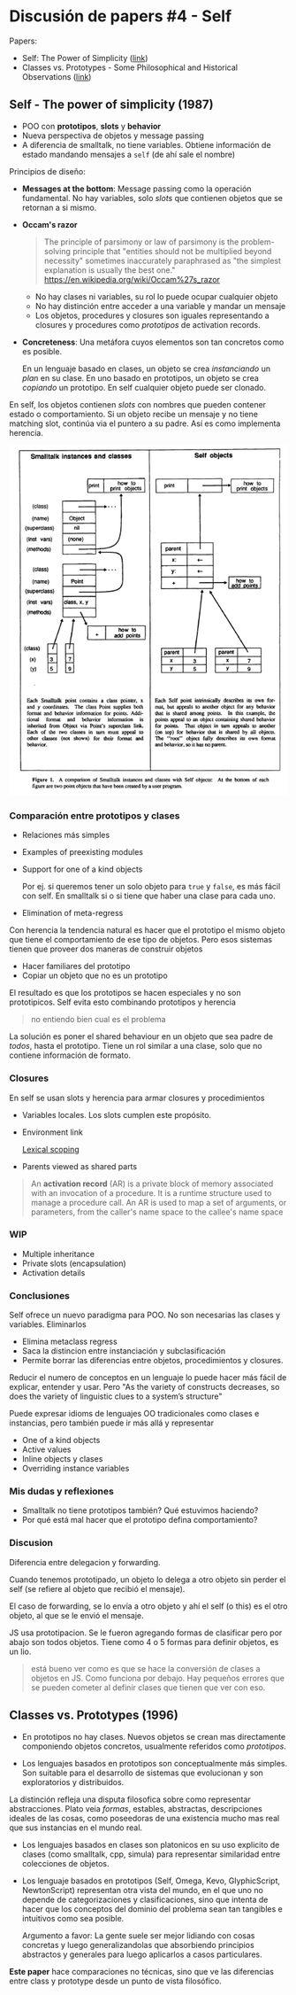 # Discusión de papers #4 - Self

Papers:

- Self: The Power of Simplicity ([link](https://www.dropbox.com/s/nqp124hflmtoq0c/SELF-The%20Power%20of%20Simplicity.pdf?dl=0))
- Classes vs. Prototypes - Some Philosophical and Historical Observations ([link](https://ubadao.files.wordpress.com/2013/07/classes-vs-prototypes-some-philosophical-and-historical-observations.pdf))

## Self - The power of simplicity (1987)

- POO con **prototipos**, **slots** y **behavior**
- Nueva perspectiva de objetos y message passing
- A diferencia de smalltalk, no tiene variables. Obtiene información de estado
  mandando mensajes a `self` (de ahí sale el nombre)

Principios de diseño:

- **Messages at the bottom**: Message passing como la operación fundamental. No
  hay variables, solo *slots* que contienen objetos que se retornan a si mismo.

- **Occam's razor**

  > The principle of parsimony or law of parsimony is the problem-solving
  > principle that "entities should not be multiplied beyond necessity"
  > sometimes inaccurately paraphrased as "the simplest explanation is usually
  > the best one."
  > https://en.wikipedia.org/wiki/Occam%27s_razor

  - No hay clases ni variables, su rol lo puede ocupar cualquier objeto
  - No hay distinción entre acceder a una variable y mandar un mensaje
  - Los objetos, procedures y closures son iguales representando a closures y
    procedures como *prototipos* de activation records. 

- **Concreteness**: Una metáfora cuyos elementos son tan concretos como es
  posible.

  En un lenguaje basado en clases, un objeto se crea *instanciando* un *plan* en
  su clase. En uno basado en prototipos, un objeto se crea *copiando* un
  prototipo. En self cualquier objeto puede ser clonado.

En self, los objetos contienen *slots* con nombres que pueden contener estado o
comportamiento. Si un objeto recibe un mensaje y no tiene matching slot,
continúa via el puntero a su padre. Así es como implementa herencia.

![](img/4/self_comp_st.png)

### Comparación entre prototipos y clases

- Relaciones más simples
- Examples of preexisting modules
- Support for one of a kind objects

  Por ej. si queremos tener un solo objeto para `true` y `false`, es más fácil
  con self. En smalltalk si o si tiene que haber una clase para cada uno.

- Elimination of meta-regress

Con herencia la tendencia natural es hacer que el prototipo el mismo objeto que
tiene el comportamiento de ese tipo de objetos. Pero esos sistemas tienen que
proveer dos maneras de construir objetos

- Hacer familiares del prototipo
- Copiar un objeto que no es un prototipo

El resultado es que los prototipos se hacen especiales y no son prototipicos.
Self evita esto combinando prototipos y herencia

> no entiendo bien cual es el problema

La solución es poner el shared behaviour en un objeto que sea padre de *todos*,
hasta el prototipo. Tiene un rol similar a una clase, solo que no contiene
información de formato.

### Closures

En self se usan slots y herencia para armar closures y procedimientos

- Variables locales. Los slots cumplen este propósito.
- Environment link

  [Lexical scoping](https://stackoverflow.com/questions/1047454/what-is-lexical-scope)

- Parents viewed as shared parts

> An **activation record** (AR) is a private block of memory associated with an
> invocation of a procedure. It is a runtime structure used to manage a
> procedure call. An AR is used to map a set of arguments, or parameters, from
> the caller's name space to the callee's name space

### WIP

- Multiple inheritance
- Private slots (encapsulation)
- Activation details

### Conclusiones

Self ofrece un nuevo paradigma para POO. No son necesarias las clases y
variables. Eliminarlos

- Elimina metaclass regress
- Saca la distincion entre instanciación y subclasificación
- Permite borrar las diferencias entre objetos, procedimientos y closures.

Reducir el numero de conceptos en un lenguaje lo puede hacer más fácil de
explicar, entender y usar. Pero "As the variety of constructs decreases, so
does the variety of linguistic clues to a system’s structure"

Puede expresar idioms de lenguajes OO tradicionales como clases e instancias,
pero también puede ir más allá y representar

- One of a kind objects
- Active values
- Inline objects y clases
- Overriding instance variables

### Mis dudas y reflexiones

- Smalltalk no tiene prototipos también? Qué estuvimos haciendo?
- Por qué está mal hacer que el prototipo defina comportamiento?

### Discusion

Diferencia entre delegacion y forwarding.

Cuando tenemos prototipado, un objeto lo delega a otro objeto sin perder el
self (se refiere al objeto que recibió el mensaje).

El caso de forwarding, se lo envía a otro objeto y ahí el self (o this) es el
otro objeto, al que se le envió el mensaje.

JS usa prototipacion. Se le fueron agregando formas de clasificar pero por abajo
son todos objetos. Tiene como 4 o 5 formas para definir objetos, es un lio.

> está bueno ver como es que se hace la conversión de clases a objetos en JS.
> Como funciona por debajo. Hay pequeños errores que se pueden cometer al
> definir clases que tienen que ver con eso.

## Classes vs. Prototypes (1996)

- En prototipos no hay clases. Nuevos objetos se crean mas directamente
  componiendo objetos concretos, usualmente referidos como *prototipos*.

- Los lenguajes basados en prototipos son conceptualmente más simples. Son
  suitable para el desarrollo de sistemas que evolucionan y son exploratorios y
  distribuidos.

La distinción refleja una disputa filosofica sobre como representar
abstracciones. Plato veia *formas*, estables, abstractas, descripciones ideales
de las cosas, como poseedoras de una existencia mucho mas real que sus
instancias en el mundo real.

- Los lenguajes basados en clases son platonicos en su uso explicito de clases
  (como smalltalk, cpp, simula) para representar similaridad entre colecciones
  de objetos.

- Los lenguaje basados en prototipos (Self, Omega, Kevo, GlyphicScript,
  NewtonScript) representan otra vista del mundo, en el que uno no depende de
  categorizaciones y clasificaciones, sino que intenta de hacer que los
  conceptos del dominio del problema sean tan tangibles e intuitivos como sea
  posible.

  Argumento a favor: La gente suele ser mejor lidiando con cosas concretas y
  luego generalizandolas que absorbiendo principios abstractos y generales para
  luego aplicarlos a casos particulares.

**Este paper** hace comparaciones no técnicas, sino que ve las diferencias entre
class y prototype desde un punto de vista filosófico.
